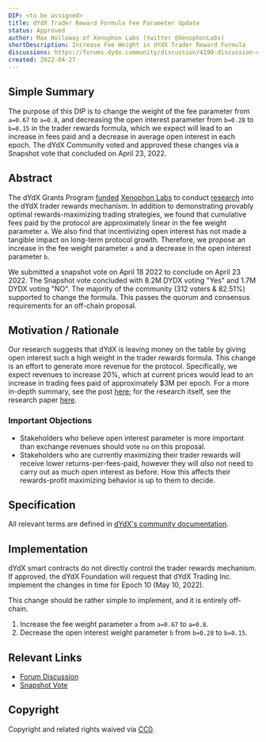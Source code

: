 ```yaml
---
DIP: <to be assigned>
title: dYdX Trader Reward Formula Fee Parameter Update
status: Approved
author: Max Holloway of Xenophon Labs (twitter @XenophonLabs)
shortDescription: Increase Fee Weight in dYdX Trader Reward Formula
discussions: https://forums.dydx.community/discussion/4190-discussion-dydx-trader-rewards-mechanism-review
created: 2022-04-27
---
```


## Simple Summary

The purpose of this DIP is to change the weight of the fee parameter from `a=0.67` to `a=0.8`, and decreasing the open interest parameter from `b=0.28` to `b=0.15` in the trader rewards formula, which we expect will lead to an increase in fees paid and a decrease in average open interest in each epoch. The dYdX Community voted and approved these changes via a Snapshot vote that concluded on April 23, 2022.

## Abstract

The dYdX Grants Program [funded](https://dydxgrants.com/funded-grants/approved-grants/rewards-optimization-research-and-paper) [Xenophon Labs](https://xenophonlabs.com/) to conduct [research](https://xenophonlabs.com/dydx_trade_rewards.pdf) into the dYdX trader rewards mechanism. In addition to demonstrating provably optimal rewards-maximizing trading strategies, we found that cumulative fees paid by the protocol are approximately linear in the fee weight parameter `a`. We also find that incentivizing open interest has not made a tangible impact on long-term protocol growth. Therefore, we propose an increase in the fee weight parameter `a` and a decrease in the open interest parameter `b`.

We submitted a snapshot vote on April 18 2022 to conclude on April 23 2022. The Snapshot vote concluded with 8.2M DYDX voting "Yes" and 1.7M DYDX voting "NO". The majority of the community (312 voters & 82.51%) supported to change the formula. This passes the quorum and consensus requirements for an off-chain proposal.

## Motivation / Rationale

Our research suggests that dYdX is leaving money on the table by giving open interest such a high weight in the trader rewards formula. This change is an effort to generate more revenue for the protocol. Specifically, we expect revenues to increase 20\%, which at current prices would lead to an increase in trading fees paid of approximately \$3M per epoch. For a more in-depth summary, see the post [here](https://forums.dydx.community/discussion/4190-discussion-dydx-trader-rewards-mechanism-review); for the research itself, see the research paper [here](https://xenophonlabs.com/dydx_trade_rewards.pdf).

### Important Objections
* Stakeholders who believe open interest parameter is more important than exchange revenues should vote `no` on this proposal.
* Stakeholders who are currently maximizing their trader rewards will receive lower returns-per-fees-paid, however they will *also* not need to carry out as much open interest as before. How this affects their rewards-profit maximizing behavior is up to them to decide.


## Specification
All relevant terms are defined in [dYdX's community documentation](https://docs.dydx.community/dydx-governance/rewards/trading-rewards#:~:text=DYDX%20will%20be%20distributed%20to,to%20any%20vesting%20or%20lockups.).


## Implementation


dYdX smart contracts do not directly control the trader rewards mechanism. If approved, the dYdX Foundation will request that dYdX Trading Inc. implement the changes in time for Epoch 10 (May 10, 2022).

This change should be rather simple to implement, and it is entirely off-chain.
1. Increase the fee weight parameter `a` from `a=0.67` to `a=0.8`.
2. Decrease the open interest weight parameter `b` from `b=0.28` to `b=0.15`.

## Relevant Links
* [Forum Discussion](https://forums.dydx.community/discussion/4190-discussion-dydx-trader-rewards-mechanism-review)
* [Snapshot Vote](https://snapshot.org/#/dydxgov.eth/proposal/0xce4b1334f337975a42c3f78dd16fb25e0b60e816a2d9382e402b5384bea37475)

## Copyright

Copyright and related rights waived via [CC0](https://creativecommons.org/publicdomain/zero/1.0/).

